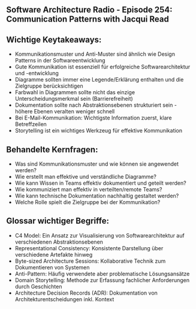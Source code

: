 ## Software Architecture Radio - Episode 254: Communication Patterns with Jacqui Read

## Wichtige Keytakeaways:

- Kommunikationsmuster und Anti-Muster sind ähnlich wie Design Patterns in der Softwareentwicklung
- Gute Kommunikation ist essenziell für erfolgreiche Softwarearchitektur und -entwicklung
- Diagramme sollten immer eine Legende/Erklärung enthalten und die Zielgruppe berücksichtigen
- Farbwahl in Diagrammen sollte nicht das einzige Unterscheidungsmerkmal sein (Barrierefreiheit)
- Dokumentation sollte nach Abstraktionsebenen strukturiert sein - höhere Ebenen veralten weniger schnell
- Bei E-Mail-Kommunikation: Wichtigste Information zuerst, klare Betreffzeilen
- Storytelling ist ein wichtiges Werkzeug für effektive Kommunikation

## Behandelte Kernfragen:

- Was sind Kommunikationsmuster und wie können sie angewendet werden?
- Wie erstellt man effektive und verständliche Diagramme?
- Wie kann Wissen in Teams effektiv dokumentiert und geteilt werden?
- Wie kommuniziert man effektiv in verteilten/remote Teams?
- Wie kann technische Dokumentation nachhaltig gestaltet werden?
- Welche Rolle spielt die Zielgruppe bei der Kommunikation?

## Glossar wichtiger Begriffe:

- C4 Model: Ein Ansatz zur Visualisierung von Softwarearchitektur auf verschiedenen Abstraktionsebenen
- Representational Consistency: Konsistente Darstellung über verschiedene Artefakte hinweg
- Byte-sized Architecture Sessions: Kollaborative Technik zum Dokumentieren von Systemen
- Anti-Pattern: Häufig verwendete aber problematische Lösungsansätze
- Domain Storytelling: Methode zur Erfassung fachlicher Anforderungen durch Geschichten
- Architecture Decision Records (ADR): Dokumentation von Architekturentscheidungen inkl. Kontext